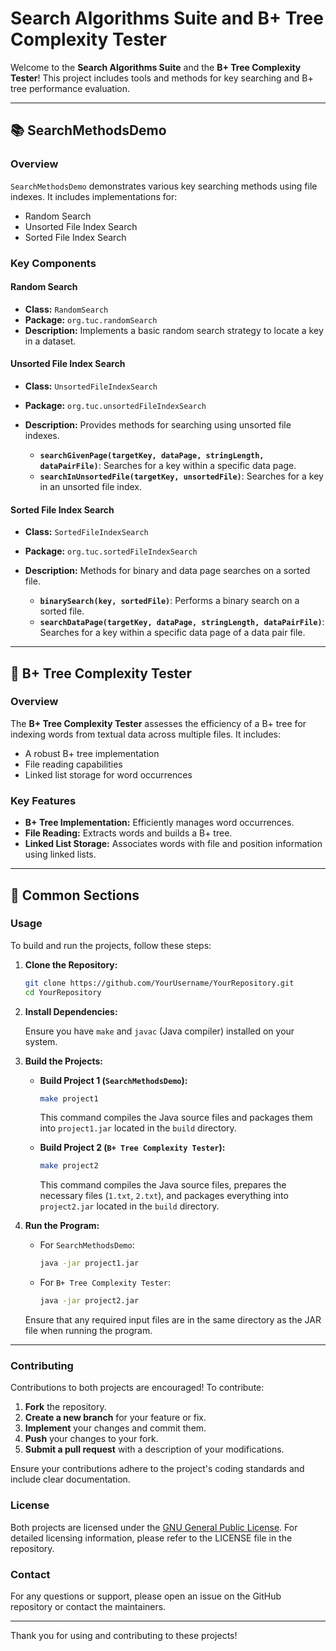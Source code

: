 # Search Algorithms Suite and B+ Tree Complexity Tester

Welcome to the **Search Algorithms Suite** and the **B+ Tree Complexity Tester**! This project includes tools and methods for key searching and B+ tree performance evaluation.

---

## 📚 SearchMethodsDemo

### Overview

`SearchMethodsDemo` demonstrates various key searching methods using file indexes. It includes implementations for:
- Random Search
- Unsorted File Index Search
- Sorted File Index Search

### Key Components

#### Random Search

- **Class:** `RandomSearch`
- **Package:** `org.tuc.randomSearch`
- **Description:** Implements a basic random search strategy to locate a key in a dataset.

#### Unsorted File Index Search

- **Class:** `UnsortedFileIndexSearch`
- **Package:** `org.tuc.unsortedFileIndexSearch`
- **Description:** Provides methods for searching using unsorted file indexes.
  
  - **`searchGivenPage(targetKey, dataPage, stringLength, dataPairFile)`**: Searches for a key within a specific data page.
  - **`searchInUnsortedFile(targetKey, unsortedFile)`**: Searches for a key in an unsorted file index.

#### Sorted File Index Search

- **Class:** `SortedFileIndexSearch`
- **Package:** `org.tuc.sortedFileIndexSearch`
- **Description:** Methods for binary and data page searches on a sorted file.
  
  - **`binarySearch(key, sortedFile)`**: Performs a binary search on a sorted file.
  - **`searchDataPage(targetKey, dataPage, stringLength, dataPairFile)`**: Searches for a key within a specific data page of a data pair file.

---

## 🌳 B+ Tree Complexity Tester

### Overview

The **B+ Tree Complexity Tester** assesses the efficiency of a B+ tree for indexing words from textual data across multiple files. It includes:

- A robust B+ tree implementation
- File reading capabilities
- Linked list storage for word occurrences

### Key Features

- **B+ Tree Implementation:** Efficiently manages word occurrences.
- **File Reading:** Extracts words and builds a B+ tree.
- **Linked List Storage:** Associates words with file and position information using linked lists.

---

## 📜 Common Sections

### Usage

To build and run the projects, follow these steps:

1. **Clone the Repository:**

   ```bash
   git clone https://github.com/YourUsername/YourRepository.git
   cd YourRepository
   ```

2. **Install Dependencies:**

   Ensure you have `make` and `javac` (Java compiler) installed on your system.

3. **Build the Projects:**

   - **Build Project 1 (`SearchMethodsDemo`):**

     ```bash
     make project1
     ```

     This command compiles the Java source files and packages them into `project1.jar` located in the `build` directory.

   - **Build Project 2 (`B+ Tree Complexity Tester`):**

     ```bash
     make project2
     ```

     This command compiles the Java source files, prepares the necessary files (`1.txt`, `2.txt`), and packages everything into `project2.jar` located in the `build` directory.

4. **Run the Program:**

   - For `SearchMethodsDemo`:

     ```bash
     java -jar project1.jar
     ```

   - For `B+ Tree Complexity Tester`:

     ```bash
     java -jar project2.jar
     ```

   Ensure that any required input files are in the same directory as the JAR file when running the program.
---
### Contributing

Contributions to both projects are encouraged! To contribute:

1. **Fork** the repository.
2. **Create a new branch** for your feature or fix.
3. **Implement** your changes and commit them.
4. **Push** your changes to your fork.
5. **Submit a pull request** with a description of your modifications.

Ensure your contributions adhere to the project's coding standards and include clear documentation.

### License

Both projects are licensed under the [GNU General Public License](LICENSE). For detailed licensing information, please refer to the LICENSE file in the repository.

### Contact

For any questions or support, please open an issue on the GitHub repository or contact the maintainers.

---

Thank you for using and contributing to these projects!

